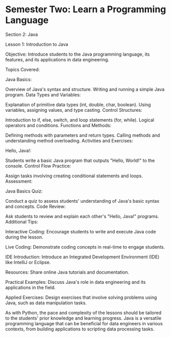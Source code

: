 # Semester Two: Learn a Programming Language

Section 2: Java

Lesson 1: Introduction to Java

Objective: Introduce students to the Java programming language, its features, and its applications in data engineering.

Topics Covered:

Java Basics:

Overview of Java's syntax and structure.
Writing and running a simple Java program.
Data Types and Variables:

Explanation of primitive data types (int, double, char, boolean).
Using variables, assigning values, and type casting.
Control Structures:

Introduction to if, else, switch, and loop statements (for, while).
Logical operators and conditions.
Functions and Methods:

Defining methods with parameters and return types.
Calling methods and understanding method overloading.
Activities and Exercises:

Hello, Java!:

Students write a basic Java program that outputs "Hello, World!" to the console.
Control Flow Practice:

Assign tasks involving creating conditional statements and loops.
Assessment:

Java Basics Quiz:

Conduct a quiz to assess students' understanding of Java's basic syntax and concepts.
Code Review:

Ask students to review and explain each other's "Hello, Java!" programs.
Additional Tips:

Interactive Coding: Encourage students to write and execute Java code during the lesson.

Live Coding: Demonstrate coding concepts in real-time to engage students.

IDE Introduction: Introduce an Integrated Development Environment (IDE) like IntelliJ or Eclipse.

Resources: Share online Java tutorials and documentation.

Practical Examples: Discuss Java's role in data engineering and its applications in the field.

Applied Exercises: Design exercises that involve solving problems using Java, such as data manipulation tasks.

As with Python, the pace and complexity of the lessons should be tailored to the students' prior knowledge and learning progress. Java is a versatile programming language that can be beneficial for data engineers in various contexts, from building applications to scripting data processing tasks.
